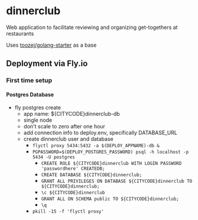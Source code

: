 # dinnerclub

 Web application to facilitate reviewing and organizing get-togethers at restaurants

 Uses [toozej/golang-starter](https://github.com/toozej/golang-starter) as a base

## Deployment via Fly.io
### First time setup
#### Postgres Database
- fly postgres create
    - app name: ${CITYCODE}dinnerclub-db
    - single node
    - don't scale to zero after one hour
    - add connection info to deploy.env, specifically DATABASE_URL
    - create dinnerclub user and database
        - `flyctl proxy 5434:5432 -a $(DEPLOY_APPNAME)-db &`
        - `PGPASSWORD=$(DEPLOY_POSTGRES_PASSWORD) psql -h localhost -p 5434 -U postgres`
            - `CREATE ROLE ${CITYCODE}dinnerclub WITH LOGIN PASSWORD 'passwordhere' CREATEDB;`
            - `CREATE DATABASE ${CITYCODE}dinnerclub;`
            - `GRANT ALL PRIVILEGES ON DATABASE ${CITYCODE}dinnerclub TO ${CITYCODE}dinnerclub;`
            - `\c ${CITYCODE}dinnerclub`
            - `GRANT ALL ON SCHEMA public TO ${CITYCODE}dinnerclub;`
            - `\q`
        - `pkill -15 -f 'flyctl proxy'`
